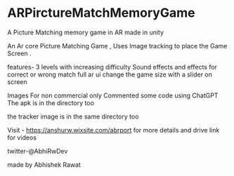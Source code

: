# ARPirctureMatchMemoryGame
 A Picture Matching memory game in AR made in unity 
 
An Ar core Picture Matching Game , Uses Image tracking to place the Game Screen .

features-
3 levels with increasing difficulty 
Sound effects and effects for correct or wrong match
full ar ui
change the game size with a slider on screen


Images For non commercial only
Commented some code using ChatGPT
The apk is in the directory too


the tracker image is in the same directory too

Visit - https://anshurw.wixsite.com/abrport for more details and drive link for videos

twitter-@AbhiRwDev

made by Abhishek Rawat
